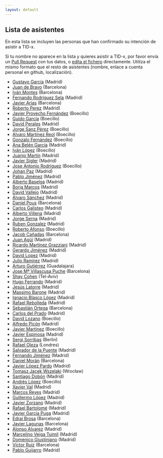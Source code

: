 ```yaml
---
layout: default
---
```


## Lista de asistentes

En esta lista se incluyen las personas que han confirmado su intención de
asistir a TID-x.

Si tu nombre no aparece en la lista y quieres asistir a TID-x, por favor
envía un [Pull Request](https://github.com/tid-x/tid-x/pulls)
con tus datos, o [edita el
fichero](https://github.com/tid-x/tid-x/edit/master/asistentes.md) directamente. Utiliza
el mismo formato que el resto de asistentes (nombre, enlace a cuenta personal en github,
localización).

- [Gustavo García](https://github.com/ggarber) (Madrid)
- [Juan de Bravo](https://github.com/juandebravo) (Barcelona)
- [Iván Montes](https://github.com/drslump) (Barcelona)
- [Fernando Rodríguez Sela](https://github.com/frsela) (Madrid)
- [Javier Arias](https://github.com/javierarilos) (Barcelona)
- [Roberto Perez](https://github.com/robjperez) (Madrid)
- [Javier Provecho Fernández](https://github.com/javierprovecho) (Boecillo)
- [Guido García](https://github.com/palmerabollo) (Boecillo)
- [David Perales](https://github.com/dperales) (Madrid)
- [Jorge Sanz Pérez](https://github.com/jorge-sanz) (Boecillo)
- [Alvaro Martínez Reol](https://github.com/amarreo) (Boecillo)
- [Gonzalo Fernández](https://github.com/lentregu) (Boecillo)
- [Ana Belén García](https://github.com/anabelengp) (Madrid)
- [Iván López](https://github.com/greuze) (Boecillo)
- [Juanjo Martín](https://github.com/jjmr) (Madrid)
- [Javier Sigler](https://github.com/javiersigler) (Madrid)
- [Jose Antonio Rodríguez](https://github.com/JoseAntonioRodriguez) (Boecillo)
- [Johan Paz](https://github.com/Johan-Paz) (Madrid)
- [Pablo Jiménez](https://github.com/pablix) (Madrid)
- [Alberto Baselga](https://github.com/albertobaselga) (Madrid)
- [Borja Marcos](https://github.com/borjamarcos) (Madrid)
- [David Vallejo](https://github.com/dvallejo) (Madrid)
- [Álvaro Sánchez](https://github.com/alvarosperez) (Madrid)
- [Daniel Pous](https://github.com/softsapiens) (Barcelona)
- [Carlos Galisteo](https://github.com/cgalisteo) (Madrid)
- [Alberto Villena](https://github.com/villenavg) (Madrid)
- [Jorge Serna](https://github.com/jorgeserna) (Madrid)
- [Ruben Gonzalez](https://github.com/tungamajunga) (Madrid)
- [Roberto Afonso](https://pdihub.hi.inet/ran) (Boecillo)
- [Jacob Cañadas](https://github.com/jacobcr) (Barcelona)
- [Juan Agüí](https://github.com/jagui) (Madrid)
- [Ricardo Martínez Grazziani](https://github.com/reimago) (Madrid)
- [Gerardo Jiménez](https://github.com/fulldump) (Madrid)
- [David Lopez](https://github.com/espencer) (Madrid)
- [Julio Ramírez](https://github.com/julioramirez) (Madrid)
- [Arturo Gutiérrez](https://github.com/arturogutierrez) (Guadalajara)
- [Jose Mª Villascusa Puche](https://github.com/jason-vp) (Barcelona)
- [Shay Cohen](https://github.com/shaykec) (Tel-Aviv)
- [Hugo Ferrando](https://github.com/hugo19941994) (Madrid)
- [Jesús Latorre](https://github.com/jeslat) (Madrid)
- [Massimo Barone](https://github.com/mbarone) (Madrid)
- [Ignacio Blasco López](https://github.com/elnopintan) (Madrid)
- [Rafael Rebolleda](https://github.com/rafaelrebolleda) (Madrid)
- [Sebastián Ortega](https://github.com/sortega) (Barcelona)
- [Carlos del Prado](https://github.com/pradomota) (Madrid)
- [David Lozano](https://github.com/dlozlla) (Boecillo)
- [Alfredo Picón](https://github.com/japiconc) (Madrid)
- [Javier Martinez](https://twitter.com/jamaa) (Boecillo)
- [Javier Espinosa](https://github.com/jaesga) (Madrid)
- [Sergi Sorribas](https://github.com/lerovitch) (Berlin)
- [Rafael Oleza](https://github.com/rafeca) (Londres)
- [Salvador de la Puente](https://github.com/delapuente) (Madrid)
- [Fernando Jiménez](https://github.com/ferjm) (Madrid)
- [Daniel Morán](https://github.com/dmoranj) (Barcelona)
- [Javier López Pardo](https://github.com/jalopez) (Madrid)
- [Tomasz Jacek Wszelaki](https://github.com/tomekwszelaki) (Wrocław)
- [Santiago Dobón](https://github.com/santifinland) (Madrid)
- [Andrés López](https://github.com/astaldo10) (Boecillo)
- [Xavier Val](https://github.com/xavierval) (Madrid)
- [Marcos Reyes](https://github.com/mrutid) (Madrid)
- [Guillermo López](https://github.com/willyaranda) (Madrid)
- [Javier Zorzano](https://github.com/zorzano) (Madrid)
- [Rafael Bartolomé](https://github.com/rafaelbartolome) (Madrid)
- [Javier García Puga](https://github.com/javiergp) (Madrid)
- [Edraí Brosa](https://github.com/edrabc) (Barcelona)
- [Javier Lagunas](https://github.com/jalp) (Barcelona)
- [Alonso Alvarez](https://github.com/alalga) (Madrid)
- [Marcelino Veiga Tuimil](https://github.com/sonmarce) (Madrid)
- [Domenico Giustiniano](https://github.com/GiustinianoD) (Madrid)
- [Víctor Ruiz](https://github.com/victoruiz) (Barcelona)
- [Pablo Guijarro](https://github.com/pabloge) (Madrid)
